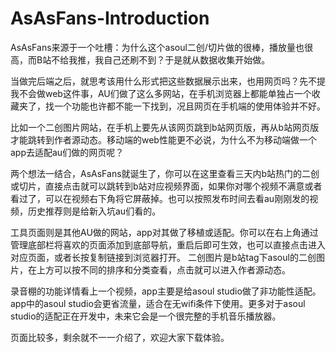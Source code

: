 # AsAsFans-Introduction

AsAsFans来源于一个吐槽：为什么这个asoul二创/切片做的很棒，播放量也很高，而B站不给我推，我自己还刷不到？于是就从数据收集开始做。

当做完后端之后，就思考该用什么形式把这些数据展示出来，也用网页吗？先不提我不会做web这件事，AU们做了这么多网站，在手机浏览器上都能单独占一个收藏夹了，找一个功能也许都不能一下找到，况且网页在手机端的使用体验并不好。

比如一个二创图片网站，在手机上要先从该网页跳到b站网页版，再从b站网页版才能跳转到作者源动态。移动端的web性能更不必说，为什么不为移动端做一个app去适配au们做的网页呢？

两个想法一结合，AsAsFans就诞生了，你可以在这里查看三天内b站热门的二创或切片，直接点击就可以跳转到b站对应视频界面，如果你对哪个视频不满意或者看过了，可以在视频右下角将它屏蔽掉。也可以按照发布时间去看au刚刚发的视频，历史推荐则是给新入坑au们看的。

工具页面则是其他AU做的网站，app对其做了移植或适配。你可以在右上角通过管理底部栏将喜欢的页面添加到底部导航，重启后即可生效，也可以直接点击进入对应页面，或者长按复制链接到浏览器打开。
二创图片是b站tag下asoul的二创图片，在上方可以按不同的排序和分类查看，点击就可以进入作者源动态。

录音棚的功能详情看上一个视频，app主要是给asoul studio做了非功能性适配。app中的asoul studio会更省流量，适合在无wifi条件下使用。更多对于asoul studio的适配正在开发中，未来它会是一个很完整的手机音乐播放器。

页面比较多，剩余就不一一介绍了，欢迎大家下载体验。
